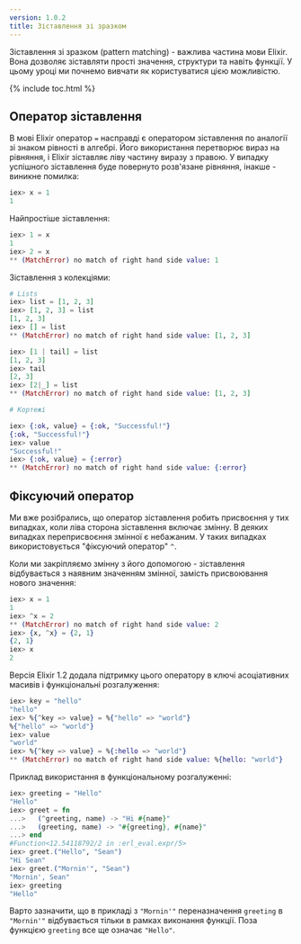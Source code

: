 ```yaml
---
version: 1.0.2
title: Зіставлення зі зразком
---
```


Зіставлення зі зразком (pattern matching) - важлива частина мови Elixir. Вона дозволяє зіставляти прості значення, структури та навіть функції. У цьому уроці ми почнемо вивчати як користуватися цією можливістю.

{% include toc.html %}

## Оператор зіставлення

В мові Elixir оператор `=` насправді є оператором зіставлення по аналогії зі знаком рівності в алгебрі. Його використання перетворює вираз на рівняння, і Elixir зіставляє ліву частину виразу з правою. У випадку успішного зіставлення буде повернуто розв'язане рівняння, інакше - виникне помилка:

```elixir
iex> x = 1
1
```

Найпростіше зіставлення:

```elixir
iex> 1 = x
1
iex> 2 = x
** (MatchError) no match of right hand side value: 1
```

Зіставлення з колекціями:

```elixir
# Lists
iex> list = [1, 2, 3]
iex> [1, 2, 3] = list
[1, 2, 3]
iex> [] = list
** (MatchError) no match of right hand side value: [1, 2, 3]

iex> [1 | tail] = list
[1, 2, 3]
iex> tail
[2, 3]
iex> [2|_] = list
** (MatchError) no match of right hand side value: [1, 2, 3]

# Кортежі

iex> {:ok, value} = {:ok, "Successful!"}
{:ok, "Successful!"}
iex> value
"Successful!"
iex> {:ok, value} = {:error}
** (MatchError) no match of right hand side value: {:error}
```

## Фіксуючий оператор

Ми вже розібрались, що оператор зіставлення робить присвоєння у тих випадках, коли ліва сторона зіставлення включає змінну. В деяких випадках переприсвоєння змінної є небажаним. У таких випадках використовується "фіксуючий оператор" `^`.

Коли ми закріпляємо змінну з його допомогою - зіставлення відбувається з наявним значенням змінної, замість присвоювання нового значення:

```elixir
iex> x = 1
1
iex> ^x = 2
** (MatchError) no match of right hand side value: 2
iex> {x, ^x} = {2, 1}
{2, 1}
iex> x
2
```

Версія Elixir 1.2 додала підтримку цього оператору в ключі асоціативних масивів і функціональні розгалуження:

```elixir
iex> key = "hello"
"hello"
iex> %{^key => value} = %{"hello" => "world"}
%{"hello" => "world"}
iex> value
"world"
iex> %{^key => value} = %{:hello => "world"}
** (MatchError) no match of right hand side value: %{hello: "world"}
```

Приклад використання в функціональному розгалуженні:

```elixir
iex> greeting = "Hello"
"Hello"
iex> greet = fn
...>   (^greeting, name) -> "Hi #{name}"
...>   (greeting, name) -> "#{greeting}, #{name}"
...> end
#Function<12.54118792/2 in :erl_eval.expr/5>
iex> greet.("Hello", "Sean")
"Hi Sean"
iex> greet.("Mornin'", "Sean")
"Mornin', Sean"
iex> greeting
"Hello"
```

Варто зазначити, що в прикладі з `"Mornin'"` переназначення `greeting` в `"Mornin'"` відбувається тільки в рамках виконання функції. Поза функцією `greeting` все ще означає `"Hello"`.
